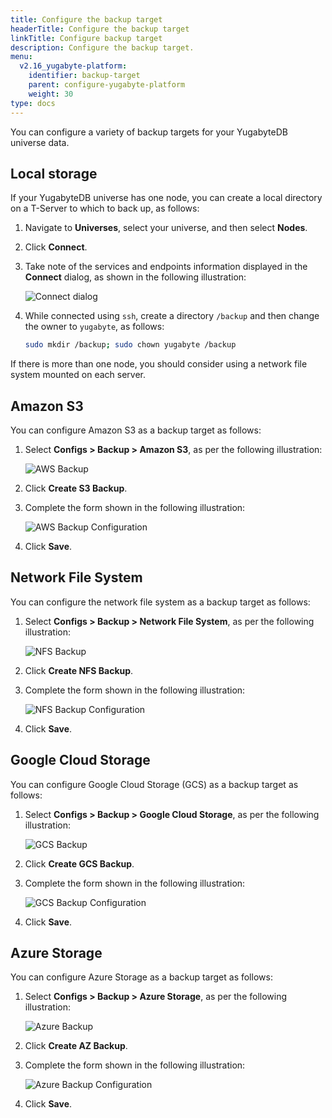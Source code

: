 ```yaml
---
title: Configure the backup target
headerTitle: Configure the backup target
linkTitle: Configure backup target
description: Configure the backup target.
menu:
  v2.16_yugabyte-platform:
    identifier: backup-target
    parent: configure-yugabyte-platform
    weight: 30
type: docs
---
```


You can configure a variety of backup targets for your YugabyteDB universe data.

## Local storage

If your YugabyteDB universe has one node, you can create a local directory on a T-Server to which to back up, as follows:

1. Navigate to **Universes**, select your universe, and then select **Nodes**.

2. Click **Connect**.

3. Take note of the services and endpoints information displayed in the **Connect** dialog, as shown in the following illustration:<br>

    ![Connect dialog](/images/yp/cloud-provider-local-backup1.png)<br>

4. While connected using `ssh`, create a directory `/backup` and then change the owner to `yugabyte`, as follows:

    ```sh
    sudo mkdir /backup; sudo chown yugabyte /backup
    ```

If there is more than one node, you should consider using a network file system mounted on each server.

## Amazon S3

You can configure Amazon S3 as a backup target as follows:

1. Select **Configs > Backup > Amazon S3**, as per the following illustration:<br>

   ![AWS Backup](/images/yp/cloud-provider-config-backup-aws1.png)<br>

2. Click **Create S3 Backup**.

3. Complete the form shown in the following illustration:<br>

   ![AWS Backup Configuration](/images/yp/cloud-provider-config-backup-aws2.png)<br>

4. Click **Save**.

## Network File System

You can configure the network file system as a backup target as follows:

1. Select **Configs > Backup > Network File System**, as per the following illustration:<br>

   ![NFS Backup](/images/yp/cloud-provider-config-backup-nfs1.png)<br>

2. Click **Create NFS Backup**.

3. Complete the form shown in the following illustration:<br>

   ![NFS Backup Configuration](/images/yp/cloud-provider-config-backup-nfs2.png)<br>

4. Click **Save**.

## Google Cloud Storage

You can configure Google Cloud Storage (GCS) as a backup target as follows:

1. Select **Configs > Backup > Google Cloud Storage**, as per the following illustration:<br>

   ![GCS Backup](/images/yp/cloud-provider-config-backup-gcs1.png)<br>

2. Click **Create GCS Backup**.

3. Complete the form shown in the following illustration:<br>

   ![GCS Backup Configuration](/images/yp/cloud-provider-config-backup-gcs2.png)<br>

4. Click **Save**.

## Azure Storage

You can configure Azure Storage as a backup target as follows:

1. Select **Configs > Backup > Azure Storage**, as per the following illustration:<br>

   ![Azure Backup](/images/yp/cloud-provider-config-backup-az1.png)<br>

2. Click **Create AZ Backup**.

3. Complete the form shown in the following illustration:<br>

   ![Azure Backup Configuration](/images/yp/cloud-provider-config-backup-az2.png)<br>

4. Click **Save**.
